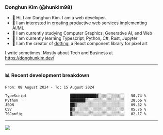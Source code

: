 ### Donghun Kim (@hunkim98)

- 👋 Hi, I am Donghun Kim. I am a web developer. 
- 🤔 I am interested in creating productive web services implementing AI/ML
- 🔭 I am currently studying Computer Graphics, Generative AI, and Web 
- 🌱 I am currently learning Typescript, Python, C#, Rust, Jupyter
- 🎨 I am the creator of [dotting](https://github.com/hunkim98/dotting), a React component library for pixel art

I write sometimes. Mostly about Tech and Business at https://donghunkim.dev/

---
### 📊 Recent development breakdown
<!--START_SECTION:waka-->

```txt
From: 08 August 2024 - To: 15 August 2024

TypeScript                    ████████████▓░░░░░░░░░░░░   50.74 %
Python                        ███████░░░░░░░░░░░░░░░░░░   28.66 %
JSON                          ██▒░░░░░░░░░░░░░░░░░░░░░░   09.52 %
CSV                           █▒░░░░░░░░░░░░░░░░░░░░░░░   05.76 %
TSConfig                      ▓░░░░░░░░░░░░░░░░░░░░░░░░   02.17 %
```

<!--END_SECTION:waka-->
---

<!-- <div align='center'> -->
  <img align="center" src="https://github-readme-stats.vercel.app/api?username=hunkim98&theme=dark&show_icons=true"/>
<!-- </div> -->
<!--
**hunkim98/hunkim98** is a ✨ _special_ ✨ repository because its `README.md` (this file) appears on your GitHub profile.

Here are some ideas to get you started:

- 🔭 I’m currently working on ...
- 🌱 I’m currently learning ...
- 👯 I’m looking to collaborate on ...
- 🤔 I’m looking for help with ...
- 💬 Ask me about ...
- 📫 How to reach me: ...
- 😄 Pronouns: ...
- ⚡ Fun fact: ...
-->
